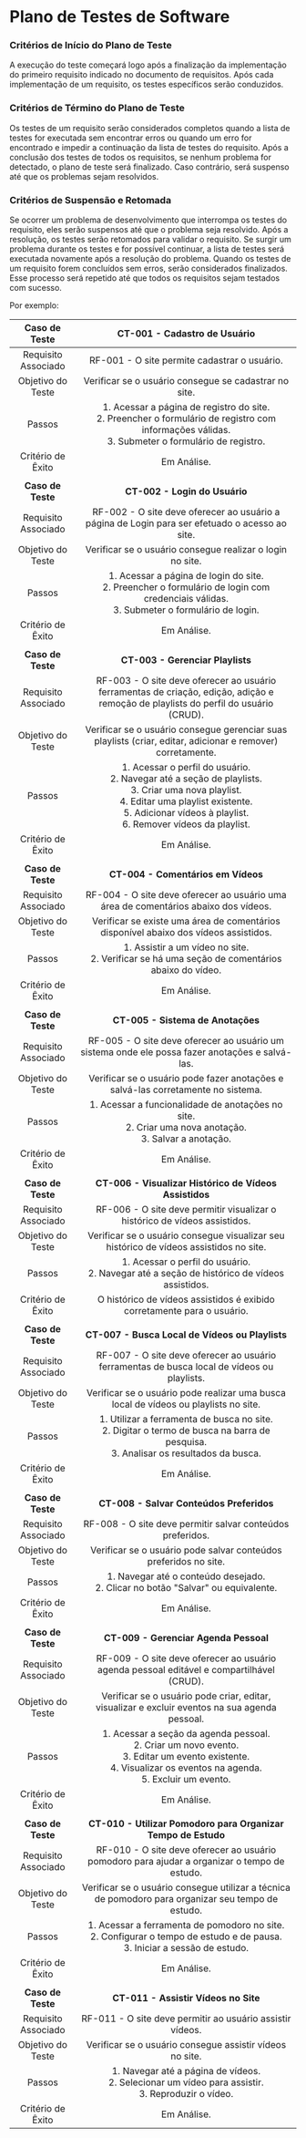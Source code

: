 # Plano de Testes de Software


### Critérios de Início do Plano de Teste
A execução do teste começará logo após a finalização da implementação do primeiro requisito indicado no documento de requisitos. Após cada implementação de um requisito, os testes específicos serão conduzidos.

### Critérios de Término do Plano de Teste
Os testes de um requisito serão considerados completos quando a lista de testes for executada sem encontrar erros ou quando um erro for encontrado e impedir a continuação da lista de testes do requisito. Após a conclusão dos testes de todos os requisitos, se nenhum problema for detectado, o plano de teste será finalizado. Caso contrário, será suspenso até que os problemas sejam resolvidos.

### Critérios de Suspensão e Retomada
Se ocorrer um problema de desenvolvimento que interrompa os testes do requisito, eles serão suspensos até que o problema seja resolvido. Após a resolução, os testes serão retomados para validar o requisito. Se surgir um problema durante os testes e for possível continuar, a lista de testes será executada novamente após a resolução do problema. Quando os testes de um requisito forem concluídos sem erros, serão considerados finalizados. Esse processo será repetido até que todos os requisitos sejam testados com sucesso.

Por exemplo:
 
| **Caso de Teste** | **CT-001 - Cadastro de Usuário** |
|:---:|:---:|
| Requisito Associado | RF-001 - O site permite cadastrar o usuário. |
| Objetivo do Teste | Verificar se o usuário consegue se cadastrar no site. |
| Passos | 1. Acessar a página de registro do site. <br> 2. Preencher o formulário de registro com informações válidas. <br> 3. Submeter o formulário de registro. |
| Critério de Êxito | Em Análise. |
|   |   |
| **Caso de Teste** | **CT-002 - Login do Usuário** |
| Requisito Associado | RF-002 - O site deve oferecer ao usuário a página de Login para ser efetuado o acesso ao site. |
| Objetivo do Teste | Verificar se o usuário consegue realizar o login no site. |
| Passos | 1. Acessar a página de login do site. <br> 2. Preencher o formulário de login com credenciais válidas. <br> 3. Submeter o formulário de login. |
| Critério de Êxito | Em Análise. |
|   |   |
| **Caso de Teste** | **CT-003 - Gerenciar Playlists** |
| Requisito Associado | RF-003 - O site deve oferecer ao usuário ferramentas de criação, edição, adição e remoção de playlists do perfil do usuário (CRUD). |
| Objetivo do Teste | Verificar se o usuário consegue gerenciar suas playlists (criar, editar, adicionar e remover) corretamente. |
| Passos | 1. Acessar o perfil do usuário. <br> 2. Navegar até a seção de playlists. <br> 3. Criar uma nova playlist. <br> 4. Editar uma playlist existente. <br> 5. Adicionar vídeos à playlist. <br> 6. Remover vídeos da playlist. |
| Critério de Êxito | Em Análise. |
|   |   |
| **Caso de Teste** | **CT-004 - Comentários em Vídeos** |
| Requisito Associado | RF-004 - O site deve oferecer ao usuário uma área de comentários abaixo dos vídeos. |
| Objetivo do Teste | Verificar se existe uma área de comentários disponível abaixo dos vídeos assistidos. |
| Passos | 1. Assistir a um vídeo no site. <br> 2. Verificar se há uma seção de comentários abaixo do vídeo. |
| Critério de Êxito | Em Análise. |
|   |   |
| **Caso de Teste** | **CT-005 - Sistema de Anotações** |
| Requisito Associado | RF-005 - O site deve oferecer ao usuário um sistema onde ele possa fazer anotações e salvá-las. |
| Objetivo do Teste | Verificar se o usuário pode fazer anotações e salvá-las corretamente no sistema. |
| Passos | 1. Acessar a funcionalidade de anotações no site. <br> 2. Criar uma nova anotação. <br> 3. Salvar a anotação. |
| Critério de Êxito | Em Análise. |
|   |   |
| **Caso de Teste** | **CT-006 - Visualizar Histórico de Vídeos Assistidos** |
| Requisito Associado | RF-006 - O site deve permitir visualizar o histórico de vídeos assistidos. |
| Objetivo do Teste | Verificar se o usuário consegue visualizar seu histórico de vídeos assistidos no site. |
| Passos | 1. Acessar o perfil do usuário. <br> 2. Navegar até a seção de histórico de vídeos assistidos. |
| Critério de Êxito | O histórico de vídeos assistidos é exibido corretamente para o usuário. |
|   |   |
| **Caso de Teste** | **CT-007 - Busca Local de Vídeos ou Playlists** |
| Requisito Associado | RF-007 - O site deve oferecer ao usuário ferramentas de busca local de vídeos ou playlists. |
| Objetivo do Teste | Verificar se o usuário pode realizar uma busca local de vídeos ou playlists no site. |
| Passos | 1. Utilizar a ferramenta de busca no site. <br> 2. Digitar o termo de busca na barra de pesquisa. <br> 3. Analisar os resultados da busca. |
| Critério de Êxito | Em Análise. |
|   |   |
| **Caso de Teste** | **CT-008 - Salvar Conteúdos Preferidos** |
| Requisito Associado | RF-008 - O site deve permitir salvar conteúdos preferidos. |
| Objetivo do Teste | Verificar se o usuário pode salvar conteúdos preferidos no site. |
| Passos | 1. Navegar até o conteúdo desejado. <br> 2. Clicar no botão "Salvar" ou equivalente. |
| Critério de Êxito | Em Análise. |
|   |   |
| **Caso de Teste** | **CT-009 - Gerenciar Agenda Pessoal** |
| Requisito Associado | RF-009 - O site deve oferecer ao usuário agenda pessoal editável e compartilhável (CRUD). |
| Objetivo do Teste | Verificar se o usuário pode criar, editar, visualizar e excluir eventos na sua agenda pessoal. |
| Passos | 1. Acessar a seção da agenda pessoal. <br> 2. Criar um novo evento. <br> 3. Editar um evento existente. <br> 4. Visualizar os eventos na agenda. <br> 5. Excluir um evento. |
| Critério de Êxito | Em Análise. |
|   |   |
| **Caso de Teste** | **CT-010 - Utilizar Pomodoro para Organizar Tempo de Estudo** |
| Requisito Associado | RF-010 - O site deve oferecer ao usuário pomodoro para ajudar a organizar o tempo de estudo. |
| Objetivo do Teste | Verificar se o usuário consegue utilizar a técnica de pomodoro para organizar seu tempo de estudo. |
| Passos | 1. Acessar a ferramenta de pomodoro no site. <br> 2. Configurar o tempo de estudo e de pausa. <br> 3. Iniciar a sessão de estudo. |
| Critério de Êxito | Em Análise. |
|   |   |
| **Caso de Teste** | **CT-011 - Assistir Vídeos no Site** |
| Requisito Associado | RF-011 - O site deve permitir ao usuário assistir vídeos. |
| Objetivo do Teste | Verificar se o usuário consegue assistir vídeos no site. |
| Passos | 1. Navegar até a página de vídeos. <br> 2. Selecionar um vídeo para assistir. <br> 3. Reproduzir o vídeo. |
| Critério de Êxito | Em Análise. |

